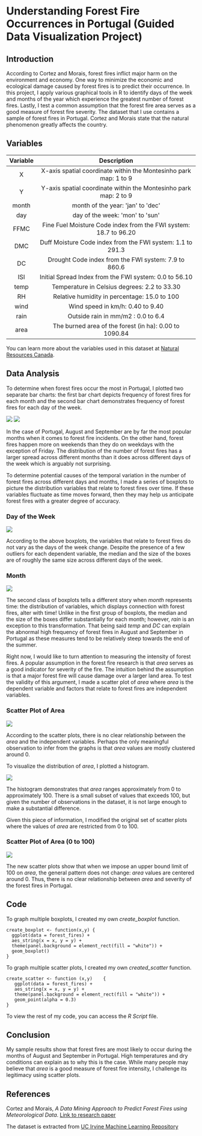 # Understanding Forest Fire Occurrences in Portugal (Guided Data Visualization Project)

## Introduction 
According to Cortez and Morais, forest fires inflict major harm on the environment and economy. One way to minimize the economic and ecological damage caused by forest fires is to predict their occurrence. In this project, I apply various graphical tools in R to identify days of the week and months of the year which experience the greatest number of forest fires. Lastly, I test a common assumption that the forest fire area serves as a good measure of forest fire severity. The dataset that I use contains a sample of forest fires in Portugal. Cortez and Morais state that the natural phenomenon greatly affects the country. 
## Variables
| Variable | Description  |
| :---: | :---: |
| X | X-axis spatial coordinate within the Montesinho park map: 1 to 9 |
| Y | Y-axis spatial coordinate within the Montesinho park map: 2 to 9 |
| month | month of the year: 'jan' to 'dec' |
| day | day of the week: 'mon' to 'sun' |
| FFMC | Fine Fuel Moisture Code index from the FWI system: 18.7 to 96.20 |
| DMC | Duff Moisture Code index from the FWI system: 1.1 to 291.3 |
| DC | Drought Code index from the FWI system: 7.9 to 860.6 |
| ISI | Initial Spread Index from the FWI system: 0.0 to 56.10 |
| temp | Temperature in Celsius degrees: 2.2 to 33.30 |
| RH | Relative humidity in percentage: 15.0 to 100 |
| wind | Wind speed in km/h: 0.40 to 9.40 |
| rain | Outside rain in mm/m2 : 0.0 to 6.4 |
| area | The burned area of the forest (in ha): 0.00 to 1090.84 |

You can learn more about the variables used in this dataset at [Natural Resources Canada](http://cwfis.cfs.nrcan.gc.ca/background/summary/fwi).
## Data Analysis
To determine when forest fires occur the most in Portugal, I plotted two separate bar charts: the first bar chart depicts frequency of forest fires for each month and the second bar chart demonstrates frequency of forest fires for each day of the week. 

![](https://i.ibb.co/g9dyVNW/Month-Bar-Chart.png)
![](https://i.ibb.co/85bfHyf/Day-Bar-Chart.png)

In the case of Portugal, August and September are by far the most popular months when it comes to forest fire incidents. On the other hand, forest fires happen more on weekends than they do on weekdays with the exception of Friday. The distribution of the number of forest fires has a larger spread across different months than it does across different days of the week which is arguably not surprising.

To determine potential causes of the temporal variation in the number of forest fires across different days and months, I made a series of boxplots to picture the distribution variables that relate to forest fires over time. If these variables fluctuate as time moves forward, then they may help us anticipate forest fires with a greater degree of accuracy. 

### Day of the Week
![](https://i.ibb.co/WkPQtjC/Boxplot-Daily.png)

According to the above boxplots, the variables that relate to forest fires do not vary as the days of the week change. Despite the presence of a few outliers for each dependent variable, the median and the size of the boxes are of roughly the same size across different days of the week.  
### Month
![](https://i.ibb.co/zxL16wf/Boxplot-Monthly.png)

The second class of boxplots tells a different story when *month* represents time: the distribution of variables, which displays connection with forest fires, alter with time! Unlike in the first group of boxplots, the median and the size of the boxes differ substantially for each month; however, *rain* is an exception to this transformation. That being said *temp* and *DC* can explain the abnormal high frequency of forest fires in August and September in Portugal as these measures tend to be relatively steep towards the end of the summer. 

Right now, I would like to turn attention to measuring the intensity of forest fires. A popular assumption in the forest fire research is that *area* serves as a good indicator for severity of the fire. The intuition behind the assumption is that a major forest fire will cause damage over a larger land area. To test the validity of this argument, I made a scatter plot of *area* where *area* is the dependent variable and factors that relate to forest fires are independent variables.
### Scatter Plot of Area
![](https://i.ibb.co/9hMj4kZ/Scatter-Area.png) 

According to the scatter plots, there is no clear relationship between the *area* and the independent variables. Perhaps the only meaningful observation to infer from the graphs is that *area* values are mostly clustered around 0. 

To visualize the distribution of *area*, I plotted a histogram.

![](https://i.ibb.co/bs8L6k0/Histogram-of-Area.png) 

The histogram demonstrates that *area* ranges approximately from 0 to approximately 100. There is a small subset of values that exceeds 100, but given the number of observations in the dataset, it is not large enough to make a substantial difference.

Given this piece of information, I modified the original set of scatter plots where the values of *area* are restricted from 0 to 100. 

### Scatter Plot of Area (0 to 100)

![](https://i.ibb.co/wCwgCwk/Scatter-Plot-Area-0-to-100.png)

The new scatter plots show that when we impose an upper bound limit of 100 on *area*, the general pattern does not change: *area* values are centered around 0. Thus, there is no clear relationship between *area* and severity of the forest fires in Portugal.

## Code

To graph multiple boxplots, I created my own *create_boxplot* function. 
```
create_boxplot <- function(x,y) {
  ggplot(data = forest_fires) + 
  aes_string(x = x, y = y) + 
  theme(panel.background = element_rect(fill = "white")) + 
  geom_boxplot()
}
```
To graph multiple scatter plots, I created my own *created_scatter* function. 
```
create_scatter <- function (x,y)    {
   ggplot(data = forest_fires) + 
   aes_string(x = x, y = y) +
   theme(panel.background = element_rect(fill = "white")) + 
   geom_point(alpha = 0.3)
}
```
To view the rest of my code, you can access the *R Script* file.
## Conclusion
My sample results show that forest fires are most likely to occur during the months of August and September in Portugal. High temperatures and dry conditions can explain as to why this is the case. While many people may believe that *area* is a good measure of forest fire intensity, I challenge its legitimacy using scatter plots. 

## References
Cortez and Morais, *A Data Mining Approach to Predict Forest Fires using Meteorological Data*. [Link to research paper](http://www3.dsi.uminho.pt/pcortez/fires.pdf)

The dataset is extracted from [UC Irvine Machine Learning Repository](https://archive.ics.uci.edu/ml/machine-learning-databases/forest-fires/)

